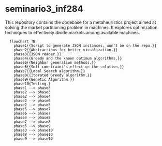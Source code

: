 # seminario3_inf284
This repository contains the codebase for a metaheuristics project aimed at solving the market partitioning problem in machines. It explores optimization techniques to effectively divide markets among available machines.

```mermaid
  flowchart TB
    phase1{{Script to generate JSON instances, won't be on the repo.}}
    phase2{{Abstractions for better visualization.}}
    phase3{{JSON reader.}}
    phase4{{Greedy and the known optimum algorithms.}}
    phase5{{Neighbor generation methods.}}
    phase6{{Soft constraint's effect on the solution.}}
    phase7{{Local Search algorithm.}}
    phase8{{Iterated Greedy algorithm.}}
    phase9{{Genetic Algorithm.}}
    phase10{Testing.}
    phase1 --> phase3
    phase2 --> phase3
    phase2 --> phase4
    phase2 --> phase6
    phase2 --> phase5
    phase5 --> phase7
    phase6 --> phase7
    phase4 --> phase8
    phase7 --> phase8
    phase5 --> phase9
    phase3 --> phase10
    phase8 --> phase10
    phase9 --> phase10
```
